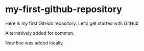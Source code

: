 # my-first-github-repository
Here is my first GitHub repository. Let's get started with GitHub

Alternatively added for common.

New line was added locally